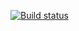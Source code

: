[![Build status](https://ci.appveyor.com/api/projects/status/338327byifeqbi00?svg=true)](https://ci.appveyor.com/project/yukurbatova/api-ci-1)
